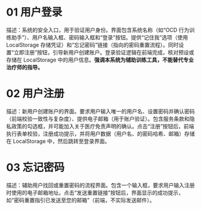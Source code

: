 # 01 用户登录
描述：系统的安全入口，用于验证用户身份。界面包含系统名称（如“OCD 行为训练助手”）、用户名输入框、密码输入框和“登录”按钮。提供“记住我”选项（使用 LocalStorage 存储凭证）和“忘记密码”链接（指向的密码重置流程）。同时设置“立即注册”按钮，引导新用户创建账户。登录验证逻辑在前端完成，核对预设或存储在 LocalStorage 中的用户信息。**强调本系统为辅助训练工具，不能替代专业治疗师的指导。**

# 02 用户注册
描述：新用户创建账户的界面。要求用户输入唯一的用户名、设置密码并确认密码（前端校验一致性与复杂度）、提供电子邮箱（用于账户验证）。包含服务条款和隐私政策的勾选框，并可能加入关于医疗免责声明的确认。点击“注册”按钮后，前端执行表单校验，注册成功提示，并将用户数据（用户名、的密码哈希、邮箱）存储在 LocalStorage 中，然后跳转至登录界面。

# 03 忘记密码
描述：辅助用户找回或重置密码的流程界面。包含一个输入框，要求用户输入注册时使用的电子邮箱地址。点击“发送重置链接”按钮后，界面显示的成功提示，如“密码重置指引已发送至您的邮箱”（前端，不实际发送邮件）。